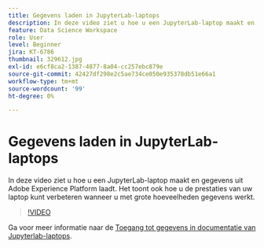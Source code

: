 ```yaml
---
title: Gegevens laden in JupyterLab-laptops
description: In deze video ziet u hoe u een JupyterLab-laptop maakt en gegevens uit Adobe Experience Platform laadt. Het toont ook hoe u de prestaties van uw laptop kunt verbeteren wanneer u met grote hoeveelheden gegevens werkt.
feature: Data Science Workspace
role: User
level: Beginner
jira: KT-6786
thumbnail: 329612.jpg
exl-id: e6cf8ca2-1387-4877-8a04-cc257ebc879e
source-git-commit: 42427df298e2c5ae734ce050e935378db51e66a1
workflow-type: tm+mt
source-wordcount: '99'
ht-degree: 0%

---
```


# Gegevens laden in JupyterLab-laptops

In deze video ziet u hoe u een JupyterLab-laptop maakt en gegevens uit Adobe Experience Platform laadt. Het toont ook hoe u de prestaties van uw laptop kunt verbeteren wanneer u met grote hoeveelheden gegevens werkt.

>[!VIDEO](https://video.tv.adobe.com/v/329612?quality=12&learn=on)

Ga voor meer informatie naar de [Toegang tot gegevens in documentatie van Jupyterlab-laptops](https://experienceleague.adobe.com/docs/experience-platform/data-science-workspace/jupyterlab/access-notebook-data.html).